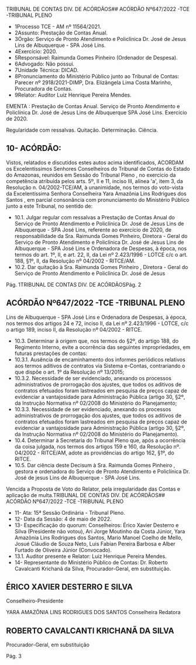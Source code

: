 TRIBUNAL DE CONTAS DIV. DE ACÓRDÃOS## ACÓRDÃO Nº647/2022 -TCE -TRIBUNAL PLENO

- 1Processo TCE - AM nº 11564/2021.
- 2Assunto: Prestação de Contas Anual.
- 3Órgão: Serviço de Pronto Atendimento e Policlínica Dr. José de Jesus Lins de Albuquerque - SPA José Lins.
- 4Exercício: 2020.
- 5Responsável: Raimunda Gomes Pinheiro (Ordenador de Despesa).
- 6Advogado: Não possui.
- 7Unidade Técnica: DICAD.
- 8Pronunciamento do Ministério Público junto ao Tribunal de Contas: Parecer nº 2918/2021-DIMP, Dra. Elizângela Lima Costa Marinho, Procuradora de Contas.
- 9Relator: Auditor Luiz Henrique Pereira Mendes.

EMENTA : Prestação de Contas Anual. Serviço de Pronto Atendimento e Policlínica Dr.  José  de  Jesus  Lins  de  Albuquerque  SPA José Lins. Exercício de 2020.

Regularidade com ressalvas. Quitação. Determinação. Ciência.

## 10- ACÓRDÃO:

Vistos, relatados e discutidos estes autos acima identificados, ACORDAM os Excelentíssimos Senhores Conselheiros do Tribunal de Contas do Estado do Amazonas, reunidos em Sessão do Tribunal Pleno , no exercício da competência atribuída pelos arts. 5º, II e 11, inciso III, alínea 'a', item 3, da Resolução n. 04/2002-TCE/AM, à unanimidade, nos  termos  do  voto-vista  da  Excelentíssima  Senhora  Conselheira  Yara  Amazônia  Lins Rodrigues dos Santos , em parcial consonância com pronunciamento do Ministério Público junto a este Tribunal, no sentido de:

- 10.1. Julgar  regular  com  ressalvas a  Prestação  de  Contas  Anual  do Serviço de Pronto Atendimento e Policlínica Dr. José de Jesus Lins de Albuquerque - SPA José Lins, referente ao exercício de 2020, de responsabilidade da Sra. Raimunda Gomes Pinheiro, Diretora - Geral do Serviço de Pronto Atendimento e Policlínica Dr. José de Jesus  Lins  de  Albuquerque  -  SPA  José  Lins  e  Ordenadora  de Despesas, à época, nos termos do art. 1º, II, e art. 22, II, da Lei nº 2.423/1996 - LOTCE c/c o art. 188, §1º, II, da Resolução nº 04/2002 - RITCE/AM.
- 10.2. Dar quitação à Sra. Raimunda Gomes Pinheiro , Diretora - Geral do Serviço de Pronto Atendimento e Policlínica Dr. José de Jesus

Pág. 1TRIBUNAL DE CONTAS DIV. DE ACÓRDÃOSPág. 2

## ACÓRDÃO Nº647/2022 -TCE -TRIBUNAL PLENO

Lins de Albuquerque - SPA José Lins e Ordenadora de Despesas, à  época,  nos  termos  dos  artigos  24  e  72,  inciso  II,  da  Lei  nº 2.423/1996 - LOTCE, c/c o artigo 189, inciso II, da Resolução nº 04/2002 - RITCE.

- 10.3. Determinar à origem que,  nos  termos  do  §2º,  do  artigo  188,  do Regimento Interno, evite a ocorrência das seguintes impropriedades, em futuras prestações de contas:
- 10.3.1. Ausência de encaminhamento dos informes periódicos relativos aos termos aditivos de contratos via Sistema e-Contas, contrariando o que dispõe o art. 1º da Resolução nº 13/2015;
- 10.3.2. Necessidade de ser evidenciado, anexando os processos administrativos de prorrogação dos ajustes, que  todos  os  aditivos  de  contratos  efetuados  foram lastreados em pesquisa de preços capaz de evidenciar a vantajosidade para Administração Pública (artigo 30, §2º, da Instrução Normativa nº 02/2008 do Ministério do Planejamento;
- 10.3.3. Necessidade de ser evidenciado, anexando os processos administrativos de prorrogação dos ajustes, que  todos  os  aditivos  de  contratos  efetuados  foram lastreados em pesquisa de preços capaz de evidenciar a vantajosidade para Administração Pública (artigo 30, §2º, da Instrução Normativa nº 02/2008 do Ministério do Planejamento).
- 10.4. Determinar à Secretaria do Tribunal Pleno que, após a ocorrência da coisa julgada, nos termos dos artigos 159 e 160, da Resolução nº. 04/2002 - RITCE/AM, adote as providências do artigo 162, §1º, do RITCE.
- 10.5. Dar  ciência deste Decisum à Sra.  Raimunda  Gomes  Pinheiro , gestora e ordenadora do Serviço de Pronto Atendimento e Policlínica Dr. José de jesus Lins de Albuquerque - SPA José Lins.

Vencida a Proposta de Voto do Relator, pela irregularidade das Contas e aplicação de multa.TRIBUNAL DE CONTAS DIV. DE ACÓRDÃOS## ACÓRDÃO Nº647/2022 -TCE -TRIBUNAL PLENO

- 11-  Ata: 15ª Sessão Ordinária - Tribunal Pleno.
- 12-  Data da Sessão: 4 de maio de 2022.
- 13- Especificação do quorum: Conselheiros: Érico Xavier Desterro e Silva (Presidente não votou), Ari Jorge Moutinho da Costa Júnior, Yara Amazônia Lins Rodrigues dos Santos, Mario  Manoel Coelho de Mello, Josué Cláudio de Souza Neto, Luis Fabian Pereira Barbosa e Alber Furtado de Oliveira Júnior (Convocado).
- 13.1. Auditor presente e Relator: Luiz Henrique Pereira Mendes.
- 14-  Representante do Ministério Público de Contas: Dr. Roberto Cavalcanti Krichanã da Silva, Procurador-Geral, em substituição.

## ÉRICO XAVIER DESTERRO E SILVA

Conselheiro-Presidente

YARA AMAZÔNIA LINS RODRIGUES DOS SANTOS Conselheira Redatora

## ROBERTO CAVALCANTI KRICHANÃ DA SILVA

Procurador-Geral, em substituição

Pág. 3